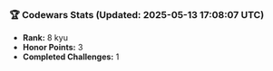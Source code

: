 ### 🏆 Codewars Stats (Updated: 2025-05-13 17:08:07 UTC)

- **Rank:** 8 kyu
- **Honor Points:** 3
- **Completed Challenges:** 1
